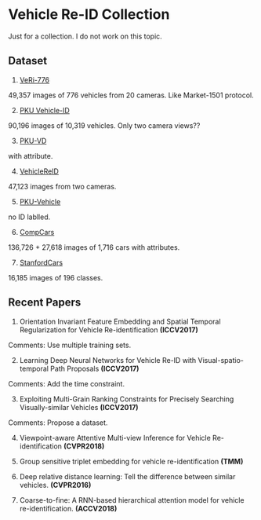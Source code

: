 # Vehicle Re-ID Collection
Just for a collection. I do not work on this topic.

## Dataset
1. [VeRi-776](https://github.com/VehicleReId/VeRidataset)

49,357 images of 776 vehicles from 20 cameras. Like Market-1501 protocol.

2. [PKU Vehicle-ID](https://pkuml.org/resources/pku-vehicleid.html)

90,196 images of 10,319 vehicles. Only two camera views??

3. [PKU-VD](https://pkuml.org/resources/pku-vds.html)

with attribute.

4. [VehicleReID](https://medusa.fit.vutbr.cz/traffic/research-topics/detection-of-vehicles-and-datasets/vehicle-re-identification-for-automatic-video-traffic-surveillance-ats-cvpr-2016/)

47,123 images from two cameras.

5. [PKU-Vehicle](http://59.110.216.11/html/)

no ID lablled.

6. [CompCars](http://mmlab.ie.cuhk.edu.hk/datasets/comp_cars/index.html)

136,726 + 27,618 images of 1,716 cars with attributes.

7. [StanfordCars](http://ai.stanford.edu/~jkrause/cars/car_dataset.html)

16,185 images of 196 classes.


## Recent Papers
1. Orientation Invariant Feature Embedding and Spatial Temporal Regularization for Vehicle Re-identification **(ICCV2017)**

Comments: Use multiple training sets.

2. Learning Deep Neural Networks for Vehicle Re-ID with Visual-spatio-temporal Path Proposals **(ICCV2017)**

Comments: Add the time constraint.

3. Exploiting Multi-Grain Ranking Constraints for Precisely Searching Visually-similar Vehicles **(ICCV2017)**

Comments: Propose a dataset.

4. Viewpoint-aware Attentive Multi-view Inference for Vehicle Re-identification **(CVPR2018)**

5. Group sensitive triplet embedding for vehicle re-identification **(TMM)**

6. Deep relative distance learning: Tell the difference between similar vehicles. **(CVPR2016)**

7. Coarse-to-fine: A RNN-based hierarchical attention model for vehicle re-identification. **(ACCV2018)**

